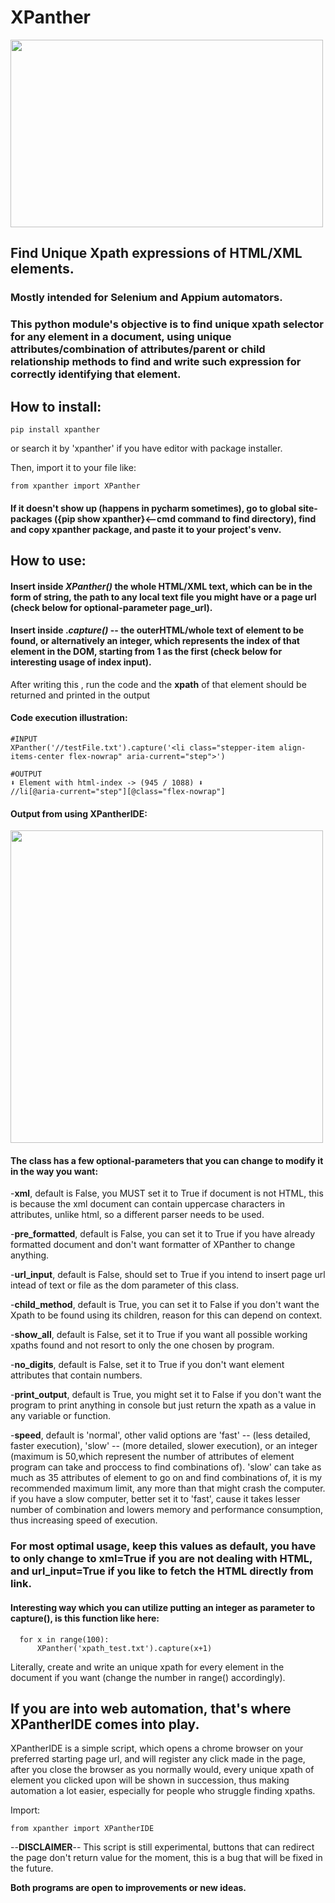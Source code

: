 # XPanther
        
        
<img src="https://user-images.githubusercontent.com/108073687/219871468-2fb5c446-dbb4-43eb-83c3-41d1f90c682d.jpg" width="500" height="300">

## Find Unique Xpath expressions of HTML/XML elements.

### Mostly intended for Selenium and Appium automators.

### This python module's objective is to find unique xpath selector for any element in a document, using unique attributes/combination of attributes/parent or child relationship methods to find and write such expression for correctly identifying that element.

## How to install:
    
    pip install xpanther
    
or search it by 'xpanther' if you have editor with package installer.

Then, import it to your file like:
  
    from xpanther import XPanther
    
#### If it doesn't show up (happens in pycharm sometimes), go to global site-packages ({pip show xpanther}<--cmd command to find directory), find and copy xpanther package, and paste it to your project's venv.

## How to use:

#### Insert inside **_XPanther()_** the whole **HTML/XML** text, which can be in the form of **string**, the **path** to any local text file you might have or a page **url** (check below for optional-parameter page_url).

#### Insert inside **._capture()_** -- the **outerHTML/whole** text of element to be found, or alternatively an integer, which represents the index of that element in the DOM, starting from 1 as the first (check below for interesting usage of index input).

After writing this , run the code and the **xpath** of that element should be returned and printed in the output

#### Code execution illustration:

    #INPUT
    XPanther('//testFile.txt').capture('<li class="stepper-item align-items-center flex-nowrap" aria-current="step">')
    
    #OUTPUT
    ⬇ Element with html-index -> (945 / 1088) ⬇
    //li[@aria-current="step"][@class="flex-nowrap"]
    
#### Output from using XPantherIDE:
   <img src="https://user-images.githubusercontent.com/108073687/218467068-292fab8b-844d-4566-a180-31af161fbbaa.jpg" width = "500">
    
#### **The class has a few optional-parameters that you can change to modify it in the way you want:**

-**xml**, default is False, you MUST set it to True if document is not HTML, this is because the xml document can contain uppercase characters in attributes, unlike html, so a different parser needs to be used.

-**pre_formatted**, default is False, you can set it to True if you have already formatted document and don't want formatter of XPanther to change anything.

-**url_input**, default is False, should set to True if you intend to insert page url intead of text or file as the dom parameter of this class.

-**child_method**, default is True, you can set it to False if you don't want the Xpath to be found using its children, reason for this can depend on context.

-**show_all**, default is False, set it to True if you want all possible working xpaths found and not resort to only the one chosen by program.

-**no_digits**, default is False, set it to True if you don't want element attributes that contain numbers.

-**print_output**, default is True, you might set it to False if you don't want the program to print anything in console but just return the xpath as a value in any variable or function.

-**speed**, default is 'normal', other valid options are 'fast' -- (less detailed, faster execution), 'slow' -- (more detailed, slower execution), or an integer (maximum is 50,which represent the number of attributes of element program can take and proccess to find combinations of).
          'slow' can take as much as 35 attributes of element to go on and find combinations of, it is my recommended maximum limit, any more than that might crash the computer.
          if you have a slow computer, better set it to 'fast', cause it takes lesser number of combination and lowers memory and performance consumption, thus increasing speed of execution.

### For most optimal usage, keep this values as default, you have to only change  to xml=True if you are not dealing with HTML, and url_input=True if you like to fetch the HTML directly from link. 

#### Interesting way which you can utilize putting an integer as parameter to capture(), is this function like here:

      for x in range(100):
          XPanther('xpath_test.txt').capture(x+1)

Literally, create and write an unique xpath for every element in the document if you want (change the number in range() accordingly).


## If you are into web automation, that's where **XPantherIDE** comes into play.

XPantherIDE is a simple script, which opens a chrome browser on your preferred starting page url, and will register any click made in the page, after you close the browser as you normally would, every unique xpath of element you clicked upon will be shown in succession, thus making automation a lot easier, especially for people who struggle finding xpaths.

Import:
    
    from xpanther import XPantherIDE

--**DISCLAIMER**-- This script is still experimental, buttons that can redirect the page don't return value for the moment, this is a bug that will be fixed in the future.

**Both programs are open to improvements or new ideas.**











